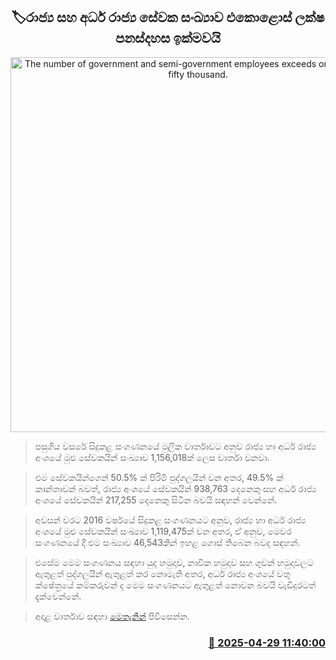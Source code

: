<p align='center'><b><h2 align='center' title='The number of government and semi-government employees exceeds one million and fifty thousand.'>🏷රාජ්‍ය සහ අර්ධ රාජ්‍ය සේවක සංඛ්‍යාව එකොළොස් ලක්ෂ පනස්දහස ඉක්මවයි</h2></b></p>
<p align='center'><img src='https://helakuru.sgp1.cdn.digitaloceanspaces.com/esana/images/lib/gov-office[1].jpg' width='600' alt='The number of government and semi-government employees exceeds one million and fifty thousand.'></p>

> පසුගිය වසරේ සිදුකළ සංගණනයේ මුලික වාර්තාවට අනුව රාජ්‍ය හා අර්ධ රාජ්‍ය අංශයේ මුළු සේවකයින් සංඛ්‍යාව 1,156,018ක් ලෙස වාර්තා වනවා.

> එම සේවකයින්ගෙන් 50.5% ක් පිරිමි පුද්ගලයින් වන අතර, 49.5% ක් කාන්තාවන් බවත්, රාජ්‍ය අංශයේ සේවකයින් 938,763 දෙනෙකු සහ අර්ධ රාජ්‍ය අංශයේ සේවකයින් 217,255 දෙනෙකු සිටින බවයි සඳහන් වෙන්නේ.

> අවසන් වරට 2016 වර්ෂයේ සිදුකළ සංගණනයට අනුව, රාජ්‍ය හා අර්ධ රාජ්‍ය අංශයේ මුළු සේවකයින් සංඛ්‍යාව 1,119,475ක් වන අතර, ඒ අනුව, මෙවර සංගණනයේ දී එම සංඛ්‍යාව 46,543කින් ඉහළ ගොස් තිබෙන බවද සඳහන්.

> එසේම මෙම සංගණනය සඳහා යුද හමුදාව, නාවික හමුදාව සහ ගුවන් හමුදාවලට ඇතුළත් පුද්ගලයින් ඇතුළත් කර නොමැති අතර, අර්ධ රාජ්‍ය අංශයේ වතු ක්ෂේත්‍රයේ කම්කරුවන් ද මෙම සංගණනයට ඇතුළත් නොවන බවයි වැඩිදුරටත් දැක්වෙන්නේ.

> අදාළ වාර්තාව සඳහා <a href='https://www.statistics.gov.lk/Resource/en/PublicEmployment/census_reports/EmpCen2024_Preliminary_Report.pdf'>මෙතැනින්</a> පිවිසෙන්න.



<h3 align='right'><a href='https://www.helakuru.lk/esana/p/109647/'>📅 2025-04-29 11:40:00</a></h3>
